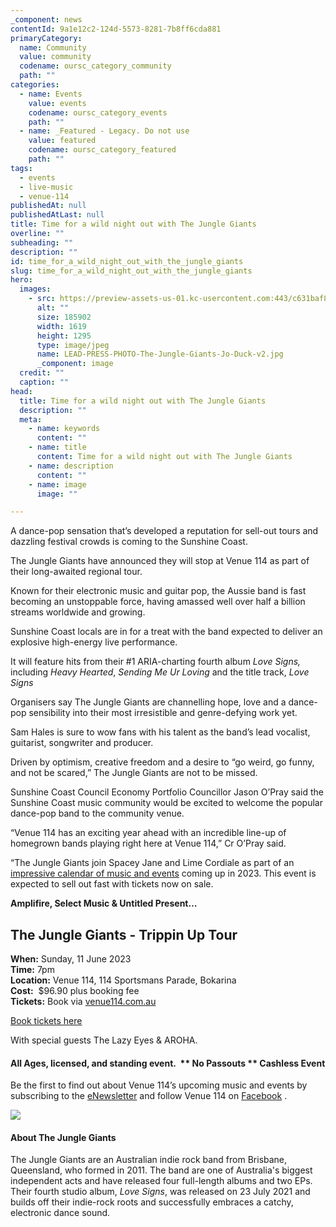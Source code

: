 ```yaml
---
_component: news
contentId: 9a1e12c2-124d-5573-8281-7b8ff6cda881
primaryCategory:
  name: Community
  value: community
  codename: oursc_category_community
  path: ""
categories:
  - name: Events
    value: events
    codename: oursc_category_events
    path: ""
  - name: _Featured - Legacy. Do not use
    value: featured
    codename: oursc_category_featured
    path: ""
tags:
  - events
  - live-music
  - venue-114
publishedAt: null
publishedAtLast: null
title: Time for a wild night out with The Jungle Giants
overline: ""
subheading: ""
description: ""
id: time_for_a_wild_night_out_with_the_jungle_giants
slug: time_for_a_wild_night_out_with_the_jungle_giants
hero:
  images:
    - src: https://preview-assets-us-01.kc-usercontent.com:443/c631baf8-1b46-001f-580c-d0001b68b4a8/a410e6aa-4991-47af-9ac5-31a44a7405cd/LEAD-PRESS-PHOTO-The-Jungle-Giants-Jo-Duck-v2.jpg
      alt: ""
      size: 185902
      width: 1619
      height: 1295
      type: image/jpeg
      name: LEAD-PRESS-PHOTO-The-Jungle-Giants-Jo-Duck-v2.jpg
      _component: image
  credit: ""
  caption: ""
head:
  title: Time for a wild night out with The Jungle Giants
  description: ""
  meta:
    - name: keywords
      content: ""
    - name: title
      content: Time for a wild night out with The Jungle Giants
    - name: description
      content: ""
    - name: image
      image: ""

---
```

A dance-pop sensation that’s developed a reputation for sell-out tours and dazzling festival crowds is coming to the Sunshine Coast.

The Jungle Giants have announced they will stop at Venue 114 as part of their long-awaited regional tour.

Known for their electronic music and guitar pop, the Aussie band is fast becoming an unstoppable force, having amassed well over half a billion streams worldwide and growing.

Sunshine Coast locals are in for a treat with the band expected to deliver an explosive high-energy live performance.

It will feature hits from their #1 ARIA-charting fourth album *Love Signs,* including *Heavy Hearted*, *Sending Me Ur Loving* and the title track, *Love Signs*

Organisers say The Jungle Giants are channelling hope, love and a dance-pop sensibility into their most irresistible and genre-defying work yet.

Sam Hales is sure to wow fans with his talent as the band’s lead vocalist, guitarist, songwriter and producer.

Driven by optimism, creative freedom and a desire to “go weird, go funny, and not be scared,” The Jungle Giants are not to be missed.

Sunshine Coast Council Economy Portfolio Councillor Jason O’Pray said the Sunshine Coast music community would be excited to welcome the popular dance-pop band to the community venue.

“Venue 114 has an exciting year ahead with an incredible line-up of homegrown bands playing right here at Venue 114,” Cr O’Pray said.

“The Jungle Giants join Spacey Jane and Lime Cordiale as part of an [impressive calendar of music and events](https://oursc.com.au/community/events/vibrant-calendar-of-events-not-to-be-missed)
&#x20;coming up in 2023. This event is expected to sell out fast with tickets now on sale.

**Amplifire, Select Music & Untitled Present…**

## The Jungle Giants - Trippin Up Tour

**When:** Sunday, 11 June 2023\
**Time:** 7pm\
**Location:** Venue 114, 114 Sportsmans Parade, Bokarina\
**Cost:**  $96.90 plus booking fee\
**Tickets:** Book via [venue114.com.au](https://venue114.com.au/events/the-jungle-giants-trippin-up-tour/)


[Book tickets here](https://venue114.com.au/events/the-jungle-giants-trippin-up-tour/)


With special guests The Lazy Eyes & AROHA.

#### All Ages, licensed, and standing event.  \*\* No Passouts \*\* Cashless Event

Be the first to find out about Venue 114’s upcoming music and events by subscribing to the [eNewsletter](https://venue114.com.au/)
&#x20;and follow Venue 114 on [Facebook](https://www.facebook.com/venue114/)
.

![](https://preview-assets-us-01.kc-usercontent.com:443/c631baf8-1b46-001f-580c-d0001b68b4a8/a817a862-2cd4-4c5f-84fa-c772bd3b16d7/The-Jungle-Giants_BITG_RachelRachel-1024x683.jpg)

#### About The Jungle Giants

The Jungle Giants are an Australian indie rock band from Brisbane, Queensland, who formed in 2011. The band are one of Australia's biggest independent acts and have released four full-length albums and two EPs. Their fourth studio album, *Love Signs*, was released on 23 July 2021 and builds off their indie-rock roots and successfully embraces a catchy, electronic dance sound.
